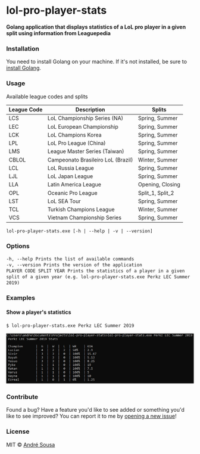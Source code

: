 # lol-pro-player-stats

**Golang application that displays statistics of a LoL pro player in a given split using information from Leaguepedia**

### Installation
You need to install Golang on your machine. If it's not installed, be sure to [install Golang](https://golang.org/doc/install).

### Usage

Available league codes and splits

| League Code | Description | Splits |
| --- | --- | --- |
| LCS | LoL Championship Series (NA) | Spring, Summer |
| LEC | LoL European Championship | Spring, Summer | 
| LCK | LoL Champions Korea | Spring, Summer |
| LPL | LoL Pro League (China) | Spring, Summer |
| LMS | League Master Series (Taiwan) | Spring, Summer |
| CBLOL | Campeonato Brasileiro LoL (Brazil) | Winter, Summer |
| LCL | LoL Russia League | Spring, Summer |
| LJL | LoL Japan League | Spring, Summer |
| LLA | Latin America League | Opening, Closing |
| OPL | Oceanic Pro League | Split_1, Split_2 |
| LST | LoL SEA Tour | Spring, Summer |
| TCL | Turkish Champions League | Winter, Summer |
| VCS | Vietnam Championship Series | Spring, Summer |

```
lol-pro-player-stats.exe [-h | --help | -v | --version]
```

### Options
```
-h, --help Prints the list of available commands
-v, --version Prints the version of the application
PLAYER CODE SPLIT YEAR Prints the statistics of a player in a given split of a given year (e.g. lol-pro-player-stats.exe Perkz LEC Summer 2019)
```

### Examples

#### Show a player's statistics

`$ lol-pro-player-stats.exe Perkz LEC Summer 2019`

![ScreenShot](/img/player_stats.jpg)

### Contribute

Found a bug? Have a feature you'd like to see added or something you'd like to see improved? You can report it to me by [opening a new issue](https://github.com/aosousa/lol-pro-player-stats/issues)!

### License

MIT © [André Sousa](https://github.com/aosousa)
